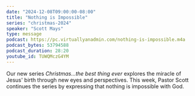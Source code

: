 ```yaml
---
date: "2024-12-08T09:00:00-08:00"
title: "Nothing is Impossible"
series: "christmas-2024"
speaker: "Scott Mays"
type: message
podcast: https://pc.virtuallyanadmin.com/nothing-is-impossible.m4a
podcast_bytes: 53794588
podcast_duration: 28:20
youtube_id: TUWQMczG4YM
---
```


Our new series *Christmas...the best thing ever* explores the miracle of Jesus' birth through new eyes and perspectives. This week, Pastor Scott continues the series by expressing that nothing is impossible with God.
